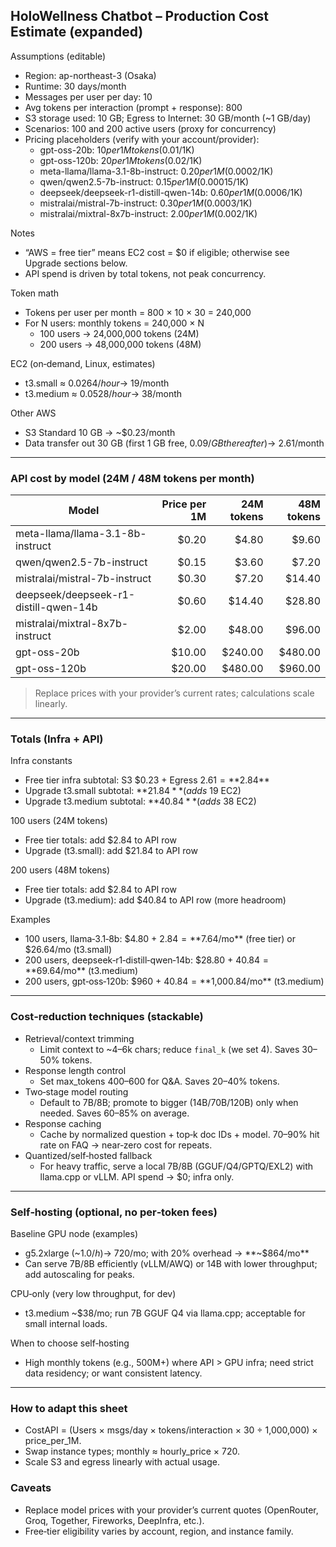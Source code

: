 ## HoloWellness Chatbot – Production Cost Estimate (expanded)

Assumptions (editable)
- Region: ap-northeast-3 (Osaka)
- Runtime: 30 days/month
- Messages per user per day: 10
- Avg tokens per interaction (prompt + response): 800
- S3 storage used: 10 GB; Egress to Internet: 30 GB/month (~1 GB/day)
- Scenarios: 100 and 200 active users (proxy for concurrency)
- Pricing placeholders (verify with your account/provider):
  - gpt-oss-20b: $10 per 1M tokens ($0.01/1K)
  - gpt-oss-120b: $20 per 1M tokens ($0.02/1K)
  - meta-llama/llama-3.1-8b-instruct: $0.20 per 1M ($0.0002/1K)
  - qwen/qwen2.5-7b-instruct: $0.15 per 1M ($0.00015/1K)
  - deepseek/deepseek-r1-distill-qwen-14b: $0.60 per 1M ($0.0006/1K)
  - mistralai/mistral-7b-instruct: $0.30 per 1M ($0.0003/1K)
  - mistralai/mixtral-8x7b-instruct: $2.00 per 1M ($0.002/1K)

Notes
- “AWS = free tier” means EC2 cost = $0 if eligible; otherwise see Upgrade sections below.
- API spend is driven by total tokens, not peak concurrency.

Token math
- Tokens per user per month = 800 × 10 × 30 = 240,000
- For N users: monthly tokens = 240,000 × N
  - 100 users → 24,000,000 tokens (24M)
  - 200 users → 48,000,000 tokens (48M)

EC2 (on‑demand, Linux, estimates)
- t3.small ≈ $0.0264/hour → ~$19/month
- t3.medium ≈ $0.0528/hour → ~$38/month

Other AWS
- S3 Standard 10 GB → ~$0.23/month
- Data transfer out 30 GB (first 1 GB free, $0.09/GB thereafter) → ~$2.61/month

---

### API cost by model (24M / 48M tokens per month)

| Model | Price per 1M | 24M tokens | 48M tokens |
|---|---:|---:|---:|
| meta-llama/llama-3.1-8b-instruct | $0.20 | $4.80 | $9.60 |
| qwen/qwen2.5-7b-instruct | $0.15 | $3.60 | $7.20 |
| mistralai/mistral-7b-instruct | $0.30 | $7.20 | $14.40 |
| deepseek/deepseek-r1-distill-qwen-14b | $0.60 | $14.40 | $28.80 |
| mistralai/mixtral-8x7b-instruct | $2.00 | $48.00 | $96.00 |
| gpt-oss-20b | $10.00 | $240.00 | $480.00 |
| gpt-oss-120b | $20.00 | $480.00 | $960.00 |

> Replace prices with your provider’s current rates; calculations scale linearly.

---

### Totals (Infra + API)

Infra constants
- Free tier infra subtotal: S3 $0.23 + Egress $2.61 = **$2.84**
- Upgrade t3.small subtotal: **$21.84** (adds ~$19 EC2)
- Upgrade t3.medium subtotal: **$40.84** (adds ~$38 EC2)

100 users (24M tokens)
- Free tier totals: add $2.84 to API row
- Upgrade (t3.small): add $21.84 to API row

200 users (48M tokens)
- Free tier totals: add $2.84 to API row
- Upgrade (t3.medium): add $40.84 to API row (more headroom)

Examples
- 100 users, llama‑3.1‑8b: $4.80 + $2.84 = **$7.64/mo** (free tier) or $26.64/mo (t3.small)
- 200 users, deepseek‑r1‑distill‑qwen‑14b: $28.80 + $40.84 = **$69.64/mo** (t3.medium)
- 200 users, gpt‑oss‑120b: $960 + $40.84 = **$1,000.84/mo** (t3.medium)

---

### Cost‑reduction techniques (stackable)

- Retrieval/context trimming
  - Limit context to ~4–6k chars; reduce `final_k` (we set 4). Saves 30–50% tokens.
- Response length control
  - Set max_tokens 400–600 for Q&A. Saves 20–40% tokens.
- Two‑stage model routing
  - Default to 7B/8B; promote to bigger (14B/70B/120B) only when needed. Saves 60–85% on average.
- Response caching
  - Cache by normalized question + top‑k doc IDs + model. 70–90% hit rate on FAQ → near‑zero cost for repeats.
- Quantized/self‑hosted fallback
  - For heavy traffic, serve a local 7B/8B (GGUF/Q4/GPTQ/EXL2) with llama.cpp or vLLM. API spend → $0; infra only.

---

### Self‑hosting (optional, no per‑token fees)

Baseline GPU node (examples)
- g5.2xlarge (~$1.0/h) → ~$720/mo; with 20% overhead → **~$864/mo**
- Can serve 7B/8B efficiently (vLLM/AWQ) or 14B with lower throughput; add autoscaling for peaks.

CPU‑only (very low throughput, for dev)
- t3.medium ~$38/mo; run 7B GGUF Q4 via llama.cpp; acceptable for small internal loads.

When to choose self‑hosting
- High monthly tokens (e.g., 500M+) where API > GPU infra; need strict data residency; or want consistent latency.

---

### How to adapt this sheet
- CostAPI = (Users × msgs/day × tokens/interaction × 30 ÷ 1,000,000) × price_per_1M.
- Swap instance types; monthly ≈ hourly_price × 720.
- Scale S3 and egress linearly with actual usage.

### Caveats
- Replace model prices with your provider’s current quotes (OpenRouter, Groq, Together, Fireworks, DeepInfra, etc.).
- Free‑tier eligibility varies by account, region, and instance family.

